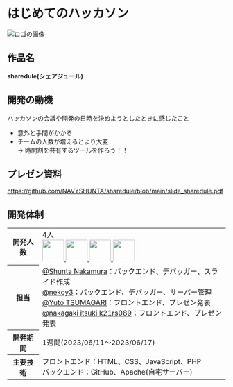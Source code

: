 # はじめてのハッカソン

![ロゴの画像](https://github.com/NAVYSHUNTA/sharedule/blob/main/images/logo.png)

## 作品名
**sharedule(シェアジュール)**

## 開発の動機<br>
ハッカソンの会議や開発の日時を決めようとしたときに感じたこと
- 意外と手間がかかる
- チームの人数が増えるとより大変
<br>&rarr; 時間割を共有するツールを作ろう！！

## プレゼン資料
https://github.com/NAVYSHUNTA/sharedule/blob/main/slide_sharedule.pdf

## 開発体制
<table>
  <tr>
    <th>開発人数</th>
    <td>
      4人<br>
      <b><a href="https://github.com/NAVYSHUNTA"><img src="https://github.com/NAVYSHUNTA.png" width="50px;" /></b>
      <b><a href="https://github.com/nekoy3"><img src="https://github.com/nekoy3.png" width="50px;" /></b>
      <b><a href="https://github.com/k21rs085"><img src="https://github.com/k21rs085.png" width="50px;" /></b>
      <b><a href="https://github.com/k21rs089"><img src="https://github.com/k21rs089.png" width="50px;" /></b>
    </td>
  </tr>
  <tr>
    <th>担当</th>
    <td>
      <a href="https://github.com/NAVYSHUNTA">@Shunta Nakamura</a>：バックエンド、デバッガー、スライド作成<br>
      <a href="https://github.com/nekoy3">@nekoy3</a>：バックエンド、デバッガー、サーバー管理<br>
      <a href="https://github.com/k21rs085">@Yuto TSUMAGARI</a>：フロントエンド、プレゼン発表<br>
      <a href="https://github.com/k21rs089">@nakagaki itsuki k21rs089</a>：フロントエンド、プレゼン発表<br>
    </td>
  </tr>
  <tr>
    <th>開発期間</th>
    <td>1週間(2023/06/11～2023/06/17)</td>
  </tr>
  <tr>
    <th>主要技術</th>
    <td>フロントエンド：HTML、CSS、JavaScript、PHP<br>
        バックエンド：GitHub、Apache(自宅サーバー)<br>
  </tr>
</table>
